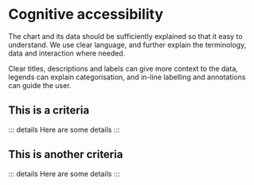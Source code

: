 <br>

# Cognitive accessibility

The chart and its data should be sufficiently explained so that it easy to understand. We use clear language, and further explain the terminology, data and interaction where needed.

Clear titles, descriptions and labels can give more context to the data, legends can explain categorisation, and in-line labelling and annotations can guide the user.

## This is a criteria
::: details
Here are some details
:::


## This is another criteria
::: details
Here are some details
:::
